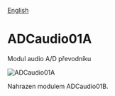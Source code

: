 
[English](./README.md)
<!--- module --->
# ADCaudio01A
<!--- Emodule --->

<!--- subtitle ---> Modul audio A/D převodníku <!--- Esubtitle --->

![ADCaudio01A](/doc/img/ADCaudio01A_QRcode.png)

<!--- description ---> Nahrazen modulem ADCaudio01B. <!--- Edescription --->
            